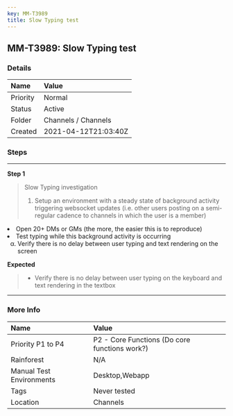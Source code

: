 ```yaml
---
key: MM-T3989
title: Slow Typing test
---
```


## MM-T3989: Slow Typing test

### Details

| Name     | Value                |
| :------- | :------------------- |
| Priority | Normal               |
| Status   | Active               |
| Folder   | Channels / Channels  |
| Created  | 2021-04-12T21:03:40Z |

### Steps

<hr/>

**Step 1**

> <article>Slow Typing investigation<ol><li>Setup an environment with a steady state of background activity triggering websocket updates (i.e. other users posting on a semi-regular cadence to channels in which the user is a member)

</li><li>Open 20+ DMs or GMs (the more, the easier this is to reproduce)
</li><li>Test typing while this background activity is occurring&nbsp;<ol style="list-style-type: lower-greek;"><li>Verify there is no delay between user typing and text rendering on the screen</li></ol></li></ol></article>

**Expected**

> <article><ul><li>Verify there is no delay between user typing on the keyboard and text rendering in the textbox</li></ul></article>

<hr/>

### More Info

| Name                     | Value                                         |
| :----------------------- | :-------------------------------------------- |
| Priority P1 to P4        | P2 - Core Functions (Do core functions work?) |
| Rainforest               | N/A                                           |
| Manual Test Environments | Desktop,Webapp                                |
| Tags                     | Never tested                                  |
| Location                 | Channels                                      |
